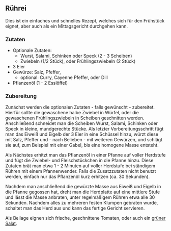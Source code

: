 ## Rührei

Dies ist ein einfaches und schnelles Rezept, welches sich für den Frühstück eignet, aber auch als ein Mittagsgericht durchgehen kann.

### Zutaten

* Optionale Zutaten:
  * Wurst, Salami, Schinken oder Speck (2 - 3 Scheiben)
  * Zwiebeln (1/2 Stück), oder Frühlingszwiebeln (2 Stück) 
* 3 Eier
* Gewürze: Salz, Pfeffer,
  * optional: Curry, Cayenne Pfeffer, oder Dill
* Pflanzenöl (1 - 2 Esslöffel)

### Zubereitung

Zunächst werden die optionalen Zutaten - falls gewünscht - zubereitet.
Hierfür sollte die gewaschene halbe Zwiebel in Würfel, oder die gewaschenen Frühlingszwiebeln in Scheiben geschnitten werden.
Anschließend schneidet man die Scheiben Wurst, Salami, Schinken oder Speck in kleine, mundgerechte Stücke.
Als letzter Vorbereitungsschritt fügt man das Eiweiß und Eigelb der 3 Eier in eine Schüssel hinzu, würzt diese mit Salz, Pfeffer und - nach Belieben - mit weiteren Gewürzen,
und schlägt sie auf, zum Beispiel mit einer Gabel, bis eine homogene Masse entsteht.

Als Nächstes erhitzt man das Pflanzenöl in einer Pfanne auf voller Herdstufe und fügt die Zwiebel- und Fleischstückchen in die Pfanne hinzu.
Diese Zutaten brät man etwa 1 - 2 Minuten auf voller Herdstufe bei ständigem Rühren mit einem Pfannenwender.
Falls die Zusatzzutaten nicht benutzt werden, einfach nur das Pflanzenöl kurz erhitzen (ca. 30 Sekunden).

Nachdem man anschließend die gewürzte Masse aus Eiweiß und Eigelb in die Pfanne gegossen hat, dreht man die Herdplatte auf eine mittlere Stufe und lässt die Masse anbraten,
unter regelmäßigem Rühren etwa alle 30 Sekunden. Nachdem alles zu mehreren festen Klumpen gebraten wurde, schaltet man das Herd aus und kann das fertige Gericht servieren.

Als Beilage eignen sich frische, geschnittene Tomaten, oder auch ein [grüner Salat](Salat.md).
